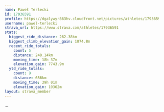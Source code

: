 ```yaml
---
name: Paweł Terlecki
id: 17936591
profile: https://dgalywyr863hv.cloudfront.net/pictures/athletes/17936591/5577025/4/large.jpg
username: pawel-terlecki
strava_url: https://www.strava.com/athletes/17936591
stats:
  biggest_ride_distance: 262.38km
  biggest_climb_elevation_gain: 1074.8m
  recent_ride_totals:
    count: 5
    distance: 248.14km
    moving_time: 18h 37m
    elevation_gain: 7743.9m
  ytd_ride_totals:
    count: 9
    distance: 656km
    moving_time: 39h 01m
    elevation_gain: 10362m
layout: strava_member
--- 
```

...
